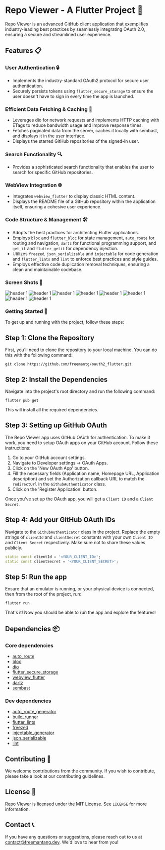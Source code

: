 # Repo Viewer - A Flutter Project 🐙

Repo Viewer is an advanced GitHub client application that exemplifies industry-leading best practices by seamlessly integrating OAuth 2.0, ensuring a secure and streamlined user experience.

## Features 📋

### User Authentication 🔒
- Implements the industry-standard OAuth2 protocol for secure user authentication.
- Securely persists tokens using `flutter_secure_storage` to ensure the user doesn't have to sign in every time the app is launched.

### Efficient Data Fetching & Caching 🔄
- Leverages dio for network requests and implements HTTP caching with ETags to reduce bandwidth usage and improve response times.
- Fetches paginated data from the server, caches it locally with sembast, and displays it in the user interface.
- Displays the starred GitHub repositories of the signed-in user.

### Search Functionality 🔍
- Provides a sophisticated search functionality that enables the user to search for specific GitHub repositories.

### WebView Integration 🌐
- Integrates `webview_flutter` to display classic HTML content.
- Displays the README file of a GitHub repository within the application itself, ensuring a cohesive user experience.

### Code Structure & Management 🛠️
- Adopts the best practices for architecting Flutter applications.
- Employs `bloc` and `flutter_bloc` for state management, `auto_route` for routing and navigation, `dartz` for functional programming support, and `get_it` and `flutter_getit` for dependency injection.
- Utilizes `freezed`, `json_serializable` and `injectable` for code generation and `flutter_lints` and `lint` to enforce best practices and style guides.
- Employs effective code duplication removal techniques, ensuring a clean and maintainable codebase.

### Screen Shots 📱

![header 1](screenshots/oauth2_1.png)
![header 1](screenshots/oauth2_2.png)
![header 1](screenshots/oauth2_3.png)
![header 1](screenshots/oauth2_4.png)
![header 1](screenshots/oauth2_5.png)
![header 1](screenshots/oauth2_6.png)
![header 1](screenshots/oauth2_7.png)
![header 1](screenshots/oauth2_8.png)


### Getting Started 🚀

To get up and running with the project, follow these steps:

## Step 1: Clone the Repository

First, you'll need to clone the repository to your local machine. You can do this with the following command:

```
git clone https://github.com/freemantg/oauth2_flutter.git
```

## Step 2: Install the Dependencies

Navigate into the project's root directory and run the following command:

```
flutter pub get
```

This will install all the required dependencies.

## Step 3: Setting up GitHub OAuth

The Repo Viewer app uses GitHub OAuth for authentication. To make it work, you need to setup OAuth apps on your GitHub account. Follow these instructions:

1. Go to your GitHub account settings.
2. Navigate to Developer settings -> OAuth Apps.
3. Click on the 'New OAuth App' button.
4. Fill the necessary fields (Application name, Homepage URL, Application description) and set the Authorization callback URL to match the `redirectUrl` in the `GithubAuthenticator` class.
5. Click on the 'Register Application' button.

Once you've set up the OAuth app, you will get a `Client ID` and a `Client Secret`. 

## Step 4: Add your GitHub OAuth IDs

Navigate to the `GithubAuthenticator` class in the project. Replace the empty strings of `clientId` and `clientSecret` constants with your own `Client ID` and `Client Secret` respectively. Make sure not to share these values publicly.

```dart
static const clientId = '<YOUR_CLIENT_ID>';
static const clientSecret = '<YOUR_CLIENT_SECRET>';
```

## Step 5: Run the app

Ensure that an emulator is running, or your physical device is connected, then from the root of the project, run:

```
flutter run
```

That's it! Now you should be able to run the app and explore the features!


## Dependencies 📦

### Core dependencies
- [auto_route](https://pub.dev/packages/auto_route)
- [bloc](https://pub.dev/packages/bloc)
- [dio](https://pub.dev/packages/dio)
- [flutter_secure_storage](https://pub.dev/packages/flutter_secure_storage)
- [webview_flutter](https://pub.dev/packages/webview_flutter)
- [dartz](https://pub.dev/packages/dartz)
- [sembast](https://pub.dev/packages/sembast)

### Dev dependencies
- [auto_route_generator](https://pub.dev/packages/auto_route_generator)
- [build_runner](https://pub.dev/packages/build_runner)
- [flutter_lints](https://pub.dev/packages/flutter_lints)
- [freezed](https://pub.dev/packages/freezed)
- [injectable_generator](https://pub.dev/packages/injectable_generator)
- [json_serializable](https://pub.dev/packages/json_serializable)
- [lint](https://pub.dev/packages/lint)

## Contributing 🤝

We welcome contributions from the community. If you wish to contribute, please take a look at our contributing guidelines.

## License 📄

Repo Viewer is licensed under the MIT License. See `LICENSE` for more information.

## Contact 📞

If you have any questions or suggestions, please reach out to us at <contact@freemantang.dev>. We'd love to hear from you!
